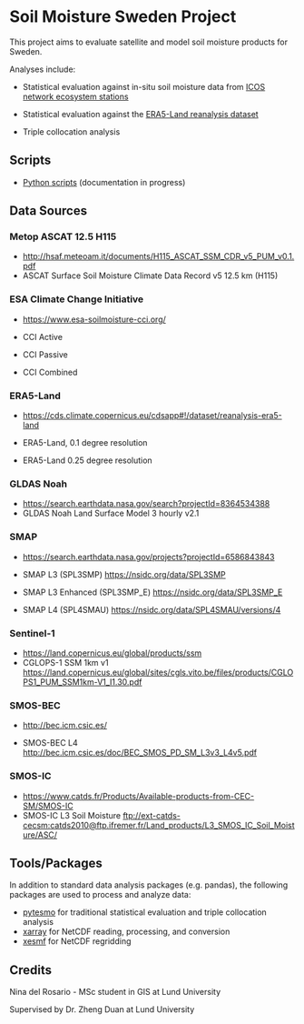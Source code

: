 # Soil Moisture Sweden Project

This project aims to evaluate satellite and model soil moisture products for Sweden. 

Analyses include:

* Statistical evaluation against in-situ soil moisture data from [ICOS network ecosystem stations](https://www.icos-cp.eu/observations/ecosystem/stations)

* Statistical evaluation against the [ERA5-Land reanalysis dataset](https://cds.climate.copernicus.eu/cdsapp#!/dataset/reanalysis-era5-land)

* Triple collocation analysis

## Scripts

* [Python scripts](https://github.com/ninadel/soil-moisture-sweden/tree/master/python) (documentation in progress)

## Data Sources

### Metop ASCAT 12.5 H115

* http://hsaf.meteoam.it/documents/H115_ASCAT_SSM_CDR_v5_PUM_v0.1.pdf
* ASCAT Surface Soil Moisture Climate Data Record v5 12.5 km (H115)

### ESA Climate Change Initiative

* https://www.esa-soilmoisture-cci.org/

* CCI Active

* CCI Passive

* CCI Combined
### ERA5-Land

* https://cds.climate.copernicus.eu/cdsapp#!/dataset/reanalysis-era5-land

* ERA5-Land, 0.1 degree resolution
* ERA5-Land 0.25 degree resolution

### GLDAS Noah

* https://search.earthdata.nasa.gov/search?projectId=8364534388
* GLDAS Noah Land Surface Model 3 hourly v2.1

### SMAP
* https://search.earthdata.nasa.gov/projects?projectId=6586843843

* SMAP L3 (SPL3SMP) https://nsidc.org/data/SPL3SMP

* SMAP L3 Enhanced (SPL3SMP_E) https://nsidc.org/data/SPL3SMP_E

* SMAP L4 (SPL4SMAU) https://nsidc.org/data/SPL4SMAU/versions/4

### Sentinel-1

* https://land.copernicus.eu/global/products/ssm
* CGLOPS-1 SSM 1km v1 https://land.copernicus.eu/global/sites/cgls.vito.be/files/products/CGLOPS1_PUM_SSM1km-V1_I1.30.pdf

### SMOS-BEC

* http://bec.icm.csic.es/

* SMOS-BEC L4 http://bec.icm.csic.es/doc/BEC_SMOS_PD_SM_L3v3_L4v5.pdf

### SMOS-IC

* https://www.catds.fr/Products/Available-products-from-CEC-SM/SMOS-IC
* SMOS-IC L3 Soil Moisture [ftp://ext-catds-cecsm:catds2010@ftp.ifremer.fr/Land_products/L3_SMOS_IC_Soil_Moisture/ASC/](ftp://ext-catds-cecsm:catds2010@ftp.ifremer.fr/Land_products/L3_SMOS_IC_Soil_Moisture/ASC/)


## Tools/Packages

In addition to standard data analysis packages (e.g. pandas), the following packages are used to process and analyze data:

* [pytesmo](https://pytesmo.readthedocs.io/en/latest) for traditional statistical evaluation and triple collocation analysis
* [xarray](http://xarray.pydata.org/) for NetCDF reading, processing, and conversion
* [xesmf](https://xesmf.readthedocs.io/en/latest/) for NetCDF regridding

## Credits

Nina del Rosario - MSc student in GIS at Lund University

Supervised by Dr. Zheng Duan at Lund University